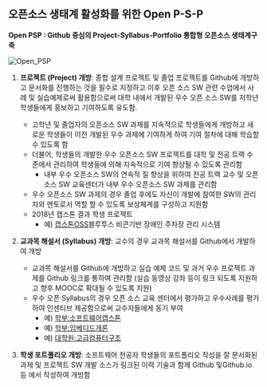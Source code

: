 ## 오픈소스 생태계 활성화를 위한 Open P-S-P

**Open PSP : Github 중심의 Project-Syllabus-Portfolio 통합형 오픈소스 생태계구축**

![Open_PSP](https://github.com/Hallym-OpenSourceSW/Hallym-OpenSourceSW.github.io/blob/master/img/open_psp.JPG)

   1. **프로젝트 (Project) 개방**: 종합 설계 프로젝트 및 졸업 프로젝트를 Github에 개방하고 문서화를 진행하는 것을 필수로 지정하고 이후 오픈 소스 SW 관련 수업에서 사례 및 실습예제로써 활용함으로써 대학 내에서 개발된 우수 오픈 소스 SW를 저학년 학생들에게 홍보하고 기여하도록 유도함.  
      * 고학년 및 졸업자의 오픈소스 SW 과제를 지속적으로 학생들에게 개방하고 새로운 학생들이 이전 개발된 우수 과제에 기여하게 하여 기여 절차에 대해 학습할 수 있도록 함
      * 더불어, 학생들의 개발한 우수 오픈소스 SW 프로젝트를 대학 및 전공 트랙 수준에서 관리하여 학생들에 의해 지속적으로 기여 향상될 수 있도록 관리함
         * 내부 우수 오픈소스 SW의 연속적 질 향상을 위하여 전공 트랙 교수 및 오픈소스 SW 교육센터가 내부 우수 오픈소스 SW 과제를 관리함
      * 우수 오픈소스 SW 과제의 경우 졸업 후에도 자신이 개발에 참여한 SW의 관리자와 멘토로서 역할 할 수 있도록 보상체계를 구성하고 지원함
      * 2018년 캡스톤 결과 학생 프로젝트   
         * 예) [캡스톤OSS](https://github.com/YONGEEEE/Bluetooth-based-handicapped-parking-area-system)블루투스 비콘기반 장애인 주차장 관리 시스템

   2. **교과목 해설서 (Syllabus) 개방**: 교수의 경우 교과목 해설서를 Github에서 개발하여 개방
      * 교과목 해설서를 Github에 개방하고 실습 예제 코드 및 과거 우수 프로젝트 과제를 Github 링크를 통하여 관리함 (실습 동영상 강좌 등이 링크 되도록 지원하고 향후 MOOC로 확대될 수 있도록 지원)
      * 우수 오픈 Syllabus의 경우 오픈 소스 교육 센터에서 평가하고 우수사례를 평가하여 인센티브 제공함으로써 교수자들에게 동기 부여
         * 예) [학부:소프트웨어캡스톤](https://github.com/jeonggunlee/Capstone-Design)
         * 예) [학부:임베디드개론](https://github.com/jeonggunlee/Embedded-System-Design)
         * 예) [대학원:고급컴퓨터구조](https://github.com/jeonggunlee/Advanced-Computer-Architecture)


   3. **학생 포트폴리오 개방**: 소프트웨어 전공자 학생들의 포트폴리오 작성을 잘 문서화된 과제 및 프로젝트 SW 개발 소스가 링크된 이력 기술과 함께 Github 및Github.io 등 에서 작성하여 개방함
